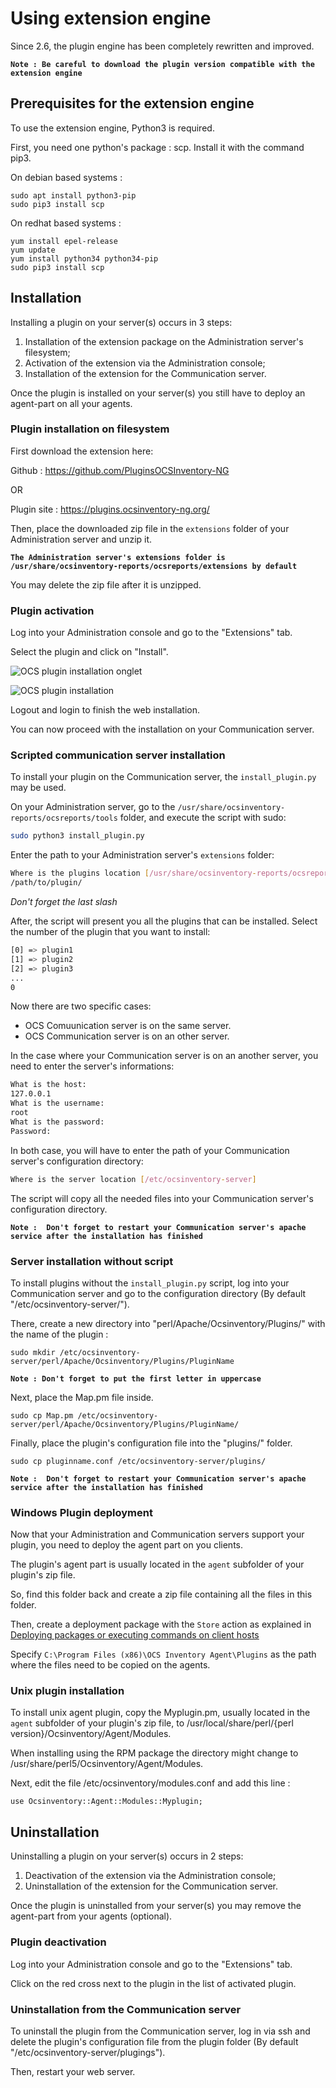 # Using extension engine

Since 2.6, the plugin engine has been completely rewritten and improved.

**`Note : Be careful to download the plugin version compatible with the extension engine`**

## Prerequisites for the extension engine

To use the extension engine, Python3 is required.

First, you need one python's package : scp.
Install it with the command pip3.

On debian based systems :

```
sudo apt install python3-pip
sudo pip3 install scp
```

On redhat based systems :

```
yum install epel-release
yum update
yum install python34 python34-pip
sudo pip3 install scp
```

## Installation

Installing a plugin on your server(s) occurs in 3 steps:

1. Installation of the extension package on the Administration server's filesystem;
2. Activation of the extension via the Administration console;
3. Installation of the extension for the Communication server.

Once the plugin is installed on your server(s) you still have to deploy an agent-part on all your agents.

### Plugin installation on filesystem

First download the extension here:

Github : https://github.com/PluginsOCSInventory-NG

OR

Plugin site : https://plugins.ocsinventory-ng.org/

Then, place the downloaded zip file in the `extensions` folder of your Administration server and unzip it.

**` The Administration server's extensions folder is /usr/share/ocsinventory-reports/ocsreports/extensions by default `**

You may delete the zip file after it is unzipped.

### Plugin activation

Log into your Administration console and go to the "Extensions" tab.

Select the plugin and click on "Install".

![OCS plugin installation onglet](../../img/server/reports/plugin_installation_onglet.png)

![OCS plugin installation](../../img/server/reports/plugin_installation.png)

Logout and login to finish the web installation.

You can now proceed with the installation on your Communication server.

### Scripted communication server installation

To install your plugin on the Communication server, the `install_plugin.py` may be used.

On your Administration server, go to the `/usr/share/ocsinventory-reports/ocsreports/tools` 
folder, and execute the script with sudo:

```bash
sudo python3 install_plugin.py
```

Enter the path to your Administration server's `extensions` folder:

```bash
Where is the plugins location [/usr/share/ocsinventory-reports/ocsreports/extensions/]
/path/to/plugin/
```

_Don't forget the last slash_

After, the script will present you all the plugins that can be installed.
Select the number of the plugin that you want to install:

``` bash
[0] => plugin1
[1] => plugin2
[2] => plugin3
...
0
```

Now there are two specific cases:

 * OCS Comuunication server is on the same server.
 * OCS Communication server is on an other server.

In the case where your Communication server is on an another server, you need to enter 
the server's informations:

``` bash
What is the host:
127.0.0.1
What is the username:
root
What is the password:
Password:
```

In both case, you will have to enter the path of your Communication server's configuration directory:

``` bash
Where is the server location [/etc/ocsinventory-server]

```

The script will copy all the needed files into your Communication server's configuration directory.

**`Note :  Don't forget to restart your Communication server's apache service after the installation has finished`**

### Server installation without script

To install plugins without the `install_plugin.py` script, log into your Communication server and go to the configuration 
directory (By default "/etc/ocsinventory-server/").

There, create a new directory into "perl/Apache/Ocsinventory/Plugins/" with the name of the plugin :

```
sudo mkdir /etc/ocsinventory-server/perl/Apache/Ocsinventory/Plugins/PluginName
```

**`Note : Don't forget to put the first letter in uppercase`**

Next, place the Map.pm file inside.

```
sudo cp Map.pm /etc/ocsinventory-server/perl/Apache/Ocsinventory/Plugins/PluginName/
```

Finally, place the plugin's configuration file into the "plugins/" folder.

```
sudo cp pluginname.conf /etc/ocsinventory-server/plugins/
```

**`Note :  Don't forget to restart your Communication server's apache service after the installation has finished`**

### Windows Plugin deployment 

Now that your Administration and Communication servers support your plugin, you need to deploy the agent part on you clients.

The plugin's agent part is usually located in the `agent` subfolder of your plugin's zip file.

So, find this folder back and create a zip file containing all the files in this folder.

Then, create a deployment package with the `Store` action as explained in 
[Deploying packages or executing commands on client hosts](../05.Deployment/Deploying-packages-or-executing-commands-on-client-hosts.md)

Specify `C:\Program Files (x86)\OCS Inventory Agent\Plugins` as the path where the files need to be copied on the agents.

### Unix plugin installation

To install unix agent plugin, copy the Myplugin.pm, usually located in the `agent` subfolder of your plugin's zip file, to /usr/local/share/perl/{perl version}/Ocsinventory/Agent/Modules.

When installing using the RPM package the directory might change to /usr/share/perl5/Ocsinventory/Agent/Modules.

Next, edit the file /etc/ocsinventory/modules.conf and add this line :

    use Ocsinventory::Agent::Modules::Myplugin;

## Uninstallation

Uninstalling a plugin on your server(s) occurs in 2 steps:

1. Deactivation of the extension via the Administration console;
3. Uninstallation of the extension for the Communication server.

Once the plugin is uninstalled from your server(s) you may remove the agent-part from your agents (optional).

### Plugin deactivation

Log into your Administration console and go to the "Extensions" tab.

Click on the red cross next to the plugin in the list of activated plugin.

### Uninstallation from the Communication server

To uninstall the plugin from the Communication server, log in via ssh and delete the plugin's configuration file
from the plugin folder (By default "/etc/ocsinventory-server/plugings").

Then, restart your web server.
